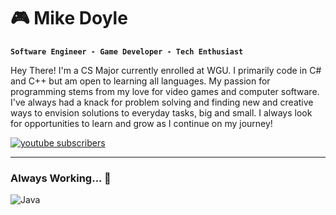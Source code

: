#  🎮 Mike Doyle
**`Software Engineer - Game Developer - Tech Enthusiast`**

Hey There! I'm a CS Major currently enrolled at WGU. I primarily code in C# and C++ but am open to learning all languages.
My passion for programming stems from my love for video games and computer software. I've always had a knack for problem solving and finding
new and creative ways to envision solutions to everyday tasks, big and small. I always look for opportunities to learn and grow as I continue on my journey!

<a href="https://www.youtube.com/@MDCodez?sub_confirmation=1">
         <img alt="youtube subscribers" title="Subscribe to my YouTube channel" src="https://custom-icon-badges.demolab.com/youtube/channel/subscribers/UCA2w3P2etSCbKrvB9xqzX-A?color=%23E05D44&label=SUBSCRIBE&logo=video&logoColor=white&style=for-the-badge&labelColor=CE4630"/></a> 

---

### Always Working... 🧌 
  <img align="left" alt="Java"  src="https://github.com/mike-doyle/mike-doyle/blob/main/peon-work-work.gif" />




